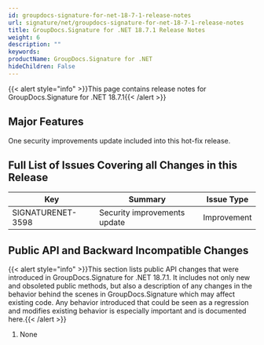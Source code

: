 ```yaml
---
id: groupdocs-signature-for-net-18-7-1-release-notes
url: signature/net/groupdocs-signature-for-net-18-7-1-release-notes
title: GroupDocs.Signature for .NET 18.7.1 Release Notes
weight: 6
description: ""
keywords: 
productName: GroupDocs.Signature for .NET
hideChildren: False
---
```

{{< alert style="info" >}}This page contains release notes for GroupDocs.Signature for .NET 18.7.1{{< /alert >}}

## Major Features

One security improvements update included into this hot-fix release.

## Full List of Issues Covering all Changes in this Release

| Key | Summary | Issue Type |
| --- | --- | --- |
| SIGNATURENET-3598 | Security improvements update | Improvement |

## Public API and Backward Incompatible Changes

{{< alert style="info" >}}This section lists public API changes that were introduced in GroupDocs.Signature for .NET 18.7.1. It includes not only new and obsoleted public methods, but also a description of any changes in the behavior behind the scenes in GroupDocs.Signature which may affect existing code. Any behavior introduced that could be seen as a regression and modifies existing behavior is especially important and is documented here.{{< /alert >}}

1.  None
